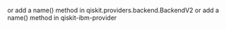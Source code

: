 or add a name() method in qiskit.providers.backend.BackendV2 or add a name() method in qiskit-ibm-provider
